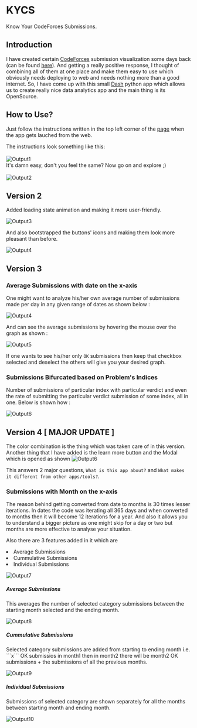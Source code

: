 # KYCS
Know Your CodeForces Submissions.

## Introduction
I have created certain [CodeForces](https://codeforces.com/) submission visualization some days back (can be found [here](https://github.com/JeetKaria06/CF_Submissions/tree/master/Submission_Visualization)). And getting a really positive response, I thought of combining all of them at one place and make them easy to use which obviously needs deploying to web and needs nothing more than a good internet. So, I have come up with this small [Dash](https://dash.plotly.com/) python app which allows us to create really nice data analytics app and the main thing is its OpenSource.

## How to Use?
Just follow the instructions written in the top left corner of the [page](https://kycs.herokuapp.com/) when the app gets lauched from the web. 

The instructions look something like this:
<br>
<br>
![Output1](https://github.com/JeetKaria06/KYCS/blob/master/Images/learn.jpg) 
<br>
It's damn easy, don't you feel the same? Now go on and explore ;)
<br>
<br>
![Output2](https://github.com/JeetKaria06/KYCS/blob/master/Images/Enjoy.gif)

## Version 2

Added loading state animation and making it more user-friendly.

![Output3](https://github.com/JeetKaria06/KYCS/blob/master/Images/v2.gif)

And also bootstrapped the buttons' icons and making them look more pleasant than before.

![Output4](https://github.com/JeetKaria06/KYCS/blob/master/Images/buttons.png)

## Version 3
<h3>Average Submissions with date on the x-axis</h3>

One might want to analyze his/her own average number of submissions made per day in any given range of dates as shown below :

![Output4](https://github.com/JeetKaria06/KYCS/blob/master/Images/sd1.png)

And can see the average submissions by hovering the mouse over the graph as shown :

![Output5](https://github.com/JeetKaria06/KYCS/blob/master/Images/sd2.png)

If one wants to see his/her only ```OK``` submissions then keep that checkbox selected and deselect the others will give you your desired graph.

<h3>Submissions Bifurcated based on Problem's Indices </h3>

Number of submissions of particular index with particular verdict and even the rate of submitting the particular verdict submission of some index, all in one. Below is shown how :

![Output6](https://github.com/JeetKaria06/KYCS/blob/master/Images/rate.png)

## Version 4 [ MAJOR UPDATE ]

The color combination is the thing which was taken care of in this version. Another thing that I have added is the learn more button and the Modal which is opened as shown
![Output6](https://github.com/JeetKaria06/KYCS/blob/master/Images/lmore.png)

This answers 2 major questions, ```What is this app about?``` and ```What makes it different from other apps/tools?```.

<h3> Submissions with Month on the x-axis </h3>

The reason behind getting converted from date to months is 30 times lesser iterations. In dates the code was iterating all 365 days and when converted to months then it will become 12 iterations for a year. And also it allows you to understand a bigger picture as one might skip for a day or two but months are more effective to analyse your situation.

Also there are 3 features added in it which are 
<li> Average Submissions </li>
<li> Cummulative Submissions </li>
<li> Individual Submissions </li>

![Output7](https://github.com/JeetKaria06/KYCS/blob/master/Images/selectavg.png)

<h5> Average Submissions </h5>
This averages the number of selected category submissions between the starting month selected and the ending month.

![Output8](https://github.com/JeetKaria06/KYCS/blob/master/Images/avgsubs.png)

<h5> Cummulative Submissions </h5>
Selected category submissions are added from starting to ending month i.e. ```x``` OK submissios in month1 then in month2 there will be month2 OK submissions + the submissions of all the previous months.

![Output9](https://github.com/JeetKaria06/KYCS/blob/master/Images/cumsubs.png)

<h5> Individual Submissions </h5>
Submissions of selected category are shown separately for all the months between starting month and ending month.

![Output10](https://github.com/JeetKaria06/KYCS/blob/master/Images/indisubs.png)
